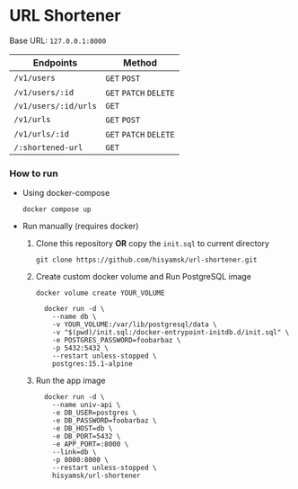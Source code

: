# **URL Shortener**

Base URL: `127.0.0.1:8000`

| Endpoints            | Method                 |
| -------------------- | ---------------------- |
| `/v1/users`          | `GET` `POST`           |
| `/v1/users/:id`      | `GET` `PATCH` `DELETE` |
| `/v1/users/:id/urls` | `GET`                  |
| `/v1/urls`           | `GET` `POST`           |
| `/v1/urls/:id`       | `GET` `PATCH` `DELETE` |
| `/:shortened-url`    | `GET`                  |

### **How to run**

- Using docker-compose
  ```
  docker compose up
  ```
- Run manually (requires docker)

  1. Clone this repository **OR** copy the `init.sql` to current directory

     ```
     git clone https://github.com/hisyamsk/url-shortener.git
     ```

  2. Create custom docker volume and Run PostgreSQL image

     ```
     docker volume create YOUR_VOLUME
     ```

     ```
       docker run -d \
         --name db \
         -v YOUR_VOLUME:/var/lib/postgresql/data \
         -v "$(pwd)/init.sql:/docker-entrypoint-initdb.d/init.sql" \
         -e POSTGRES_PASSWORD=foobarbaz \
         -p 5432:5432 \
         --restart unless-stopped \
         postgres:15.1-alpine
     ```

  3. Run the app image

     ```
       docker run -d \
         --name univ-api \
         -e DB_USER=postgres \
         -e DB_PASSWORD=foobarbaz \
         -e DB_HOST=db \
         -e DB_PORT=5432 \
         -e APP_PORT=:8000 \
         --link=db \
         -p 8000:8000 \
         --restart unless-stopped \
         hisyamsk/url-shortener

     ```
